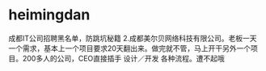 # heimingdan
成都IT公司招聘黑名单，防跳坑秘籍
2.成都美尔贝网络科技有限公司。老板一天一个需求，基本上一个项目要求20天翻出来。做完就不管，马上开干另外一个项目。200多人的公司，CEO直接插手 设计／开发 各种流程。遭不起哦
